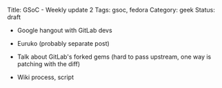 Title: GSoC - Weekly update 2
Tags: gsoc, fedora
Category: geek
Status: draft

- Google hangout with GitLab devs
- Euruko (probably separate post)
- Talk about GitLab's forked gems (hard to pass upstream, one way is patching with the diff)

- Wiki process, script  

